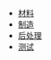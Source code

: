 <!-- 侧边栏 docs/_sidebar.md -->
* [材料](material.md)
* [制造](maufacture.md)
* [后处理](postprocess.md)
* [测试](test.md)



  